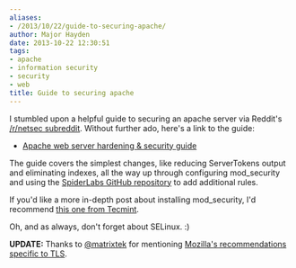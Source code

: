```yaml
---
aliases:
- /2013/10/22/guide-to-securing-apache/
author: Major Hayden
date: 2013-10-22 12:30:51
tags:
- apache
- information security
- security
- web
title: Guide to securing apache
---
```


I stumbled upon a helpful guide to securing an apache server via Reddit's [/r/netsec subreddit][1]. Without further ado, here's a link to the guide:

  * [Apache web server hardening & security guide][2]

The guide covers the simplest changes, like reducing ServerTokens output and eliminating indexes, all the way up through configuring mod_security and using the [SpiderLabs GitHub repository][3] to add additional rules.

If you'd like a more in-depth post about installing mod_security, I'd recommend [this one from Tecmint][4].

Oh, and as always, don't forget about SELinux. :)

**UPDATE:** Thanks to [@matrixtek][5] for mentioning [Mozilla's recommendations specific to TLS][6].

 [1]: http://reddit.com/r/netsec
 [2]: http://www.chandank.com/webservers/apache/apache-web-server-hardening-security
 [3]: https://github.com/SpiderLabs/owasp-modsecurity-crs/
 [4]: http://www.tecmint.com/protect-apache-using-mod_security-and-mod_evasive-on-rhel-centos-fedora/
 [5]: http://twitter.com/matrixtek
 [6]: https://wiki.mozilla.org/Security/Server_Side_TLS